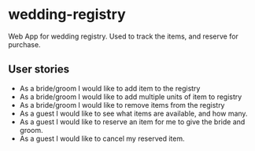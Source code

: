 # wedding-registry

Web App for wedding registry. Used to track the items, and reserve for purchase.

## User stories

* As a bride/groom I would like to add item to the registry
* As a bride/groom I would like to add multiple units of item to registry
* As a bride/groom I would like to remove items from the registry
* As a guest I would like to see what items are available, and how many.
* As a guest I would like to reserve an item for me to give the bride and groom.
* As a guest I would like to cancel my reserved item.
